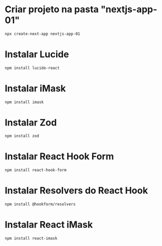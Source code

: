# Criar projeto na pasta "nextjs-app-01"
```bash
npx create-next-app nextjs-app-01
```

# Instalar Lucide
```bash
npm install lucide-react
```

# Instalar iMask
```bash
npm install imask
```

# Instalar Zod
```bash
npm install zod
```

# Instalar React Hook Form
```bash
npm install react-hook-form
```
# Instalar Resolvers do React Hook
```bash
npm install @hookform/resolvers
```
# Instalar React iMask
```bash
npm install react-imask
```
